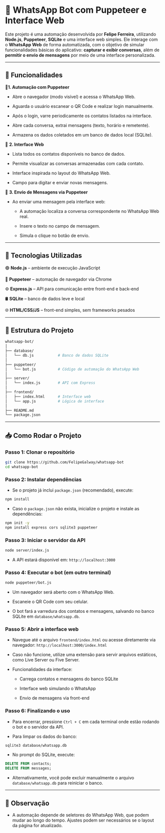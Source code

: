 # 📱 WhatsApp Bot com Puppeteer e Interface Web

Este projeto é uma automação desenvolvida por **Felipe Ferreira**, utilizando **Node.js**, **Puppeteer**, **SQLite** e uma interface web simples. Ele interage com o **WhatsApp Web** de forma automatizada, com o objetivo de simular funcionalidades básicas do aplicativo: **capturar e exibir conversas**, além de **permitir o envio de mensagens** por meio de uma interface personalizada.

---

## 🚀 Funcionalidades

🔹**1. Automação com Puppeteer**

- Abre o navegador (modo visível) e acessa o WhatsApp Web.

- Aguarda o usuário escanear o QR Code e realizar login manualmente.

- Após o login, varre periodicamente os contatos listados na interface.

- Abre cada conversa, extrai mensagens (texto, horário e remetente).

- Armazena os dados coletados em um banco de dados local (SQLite).

🔹 **2. Interface Web**

- Lista todos os contatos disponíveis no banco de dados.

- Permite visualizar as conversas armazenadas com cada contato.

- Interface inspirada no layout do WhatsApp Web.

- Campo para digitar e enviar novas mensagens.

🔹 **3. Envio de Mensagens via Puppeteer**

- Ao enviar uma mensagem pela interface web:

    - A automação localiza a conversa correspondente no WhatsApp Web real.

    - Insere o texto no campo de mensagem.

    - Simula o clique no botão de envio.

---

## 🧰 Tecnologias Utilizadas

🟢 **Node.js** – ambiente de execução JavaScript

🧭 **Puppeteer** – automação de navegador via Chrome

⚙️ **Express.js** – API para comunicação entre front-end e back-end

🛢️ **SQLite** – banco de dados leve e local

🌐 **HTML/CSS/JS** – front-end simples, sem frameworks pesados

---

## 📁 Estrutura do Projeto

```bash
whatsapp-bot/
│
├── database/
│   └── db.js           # Banco de dados SQLite
│
├── puppeteer/
│   └── bot.js          # Código de automação do WhatsApp Web
│
├── server/
│   └── index.js        # API com Express
│
├── frontend/
│   ├── index.html      # Interface web
│   └── app.js          # Lógica de interface
│
├── README.md
└── package.json
```

---

## 📥 Como Rodar o Projeto

### Passo 1: Clonar o repositório

```bash
git clone https://github.com/FelipeGalway/whatsapp-bot
cd whatsapp-bot
```

### Passo 2: Instalar dependências

- Se o projeto já inclui `package.json` (recomendado), execute:

```bash
npm install
```

- Caso o `package.json` não exista, inicialize o projeto e instale as dependências:

```bash
npm init -y
npm install express cors sqlite3 puppeteer
```

### Passo 3: Iniciar o servidor da API

```bash
node server/index.js
```

- A API estará disponível em: `http://localhost:3000`

### Passo 4: Executar o bot (em outro terminal)

```bash
node puppeteer/bot.js
```

- Um navegador será aberto com o WhatsApp Web.

- Escaneie o QR Code com seu celular.

- O bot fará a varredura dos contatos e mensagens, salvando no banco SQLite em `database/whatsapp.db`.

### Passo 5: Abrir a interface web

- Navegue até o arquivo `frontend/index.html` ou acesse diretamente via navegador:
`http://localhost:3000/index.html`

- Caso não funcione, utilize uma extensão para servir arquivos estáticos, como Live Server ou Five Server.

- Funcionalidades da interface:

    - Carrega contatos e mensagens do banco SQLite

    - Interface web simulando o WhatsApp

    - Envio de mensagens via front-end

### Passo 6: Finalizando o uso

- Para encerrar, pressione `Ctrl + C` em cada terminal onde estão rodando o bot e o servidor da API.

- Para limpar os dados do banco:

```bash
sqlite3 database/whatsapp.db
```

- No prompt do SQLite, execute:

```sql
DELETE FROM contacts;
DELETE FROM messages;
```

- Alternativamente, você pode excluir manualmente o arquivo `database/whatsapp.db` para reiniciar o banco.

---

## 📌 Observação

- A automação depende de seletores do WhatsApp Web, que podem mudar ao longo do tempo. Ajustes podem ser necessários se o layout da página for atualizado.